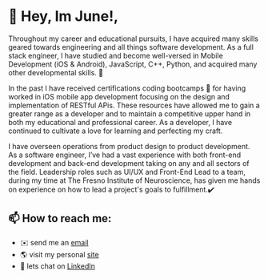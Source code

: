 # 💬 Hey, Im June!,
Throughout my career and educational pursuits, I have acquired many skills geared towards engineering and all things software development. As a full stack engineer, I have studied and become well-versed in Mobile Development (iOS & Android), JavaScript, C++, Python, and acquired many other developmental skills. 🦾

In the past I have received certifications coding bootcamps 🥾 for having worked in iOS mobile app development focusing on the design and implementation of RESTful APis. These resources have allowed me to gain a greater range as a developer and to maintain a competitive upper hand in both my educational and professional career. As a developer, I have continued to cultivate a love for learning and perfecting my craft. 

I have overseen operations from product design to product development. As a software engineer, I’ve had a vast experience with both front-end development and back-end development taking on any and all sectors of the field. Leadership roles such as UI/UX and Front-End Lead to a team, during my time at The Fresno Institute of Neuroscience, has given me hands on experience on how to lead a project's goals to fulfillment.✔️ 

## 📫 How to reach me:
- ✉️ send me an <a href="mailto:juniajacinto7@yahoo.com?subject= 💬 Hey June, I liked your Github &body=I believed we might be able to collaborate on.....">email</a>
- 🌎 visit my personal <a href="https://juniajacinto7.github.io"> site</a> 
- 💼 lets chat on <a href="https://www.linkedin.com/in/junia-jacinto">LinkedIn</a> 

<!--
- 📃 checkout my <a href="https://juliocesarlq.github.io/resume-software.pdf">resume</a> 
--!>

<!--
Here are some ideas to get you started:

- 🔭 I’m currently working on ...
- 🌱 I’m currently learning ...
- 👯 I’m looking to collaborate on ...
- 🤔 I’m looking for help with ...
- 💬 Ask me about ...
- 📫 How to reach me: ...
- 😄 Pronouns: ...
- ⚡ Fun fact: ...

--!>
